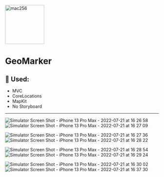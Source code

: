 
<img width="128" alt="mac256" src="https://user-images.githubusercontent.com/100344157/180216307-db5d5d87-beca-4950-a874-1bd1bedd292d.png">


# GeoMarker

## 📌 Used:
 - MVC
 - CoreLocations
 - MapKit
 - No Storyboard
 
 ---
 ![Simulator Screen Shot - iPhone 13 Pro Max - 2022-07-21 at 16 26 58](https://user-images.githubusercontent.com/100344157/180214580-992565c4-f325-440a-a44b-73ce9aac2866.png)
![Simulator Screen Shot - iPhone 13 Pro Max - 2022-07-21 at 16 27 09](https://user-images.githubusercontent.com/100344157/180214595-a96b548c-d541-4232-a32c-8409f5aeee94.png)


![Simulator Screen Shot - iPhone 13 Pro Max - 2022-07-21 at 16 27 36](https://user-images.githubusercontent.com/100344157/180214628-34239341-15d8-423a-b0e8-517ffc495719.png)
![Simulator Screen Shot - iPhone 13 Pro Max - 2022-07-21 at 16 28 22](https://user-images.githubusercontent.com/100344157/180214639-aae4cc3f-b38a-4fd0-bdca-43c5d57ca77e.png)


![Simulator Screen Shot - iPhone 13 Pro Max - 2022-07-21 at 16 28 54](https://user-images.githubusercontent.com/100344157/180214729-4b19f770-a387-4143-a445-955d6128f711.png)
![Simulator Screen Shot - iPhone 13 Pro Max - 2022-07-21 at 16 29 24](https://user-images.githubusercontent.com/100344157/180214745-488199b6-170a-4068-be66-dd358015a49c.png)


![Simulator Screen Shot - iPhone 13 Pro Max - 2022-07-21 at 16 30 02](https://user-images.githubusercontent.com/100344157/180214774-aa8d016a-4764-49ff-b41a-9d6b276e5cb6.png)
![Simulator Screen Shot - iPhone 13 Pro Max - 2022-07-21 at 16 37 30](https://user-images.githubusercontent.com/100344157/180215119-bace3f51-160d-43d6-b17c-0285596325d3.png)
